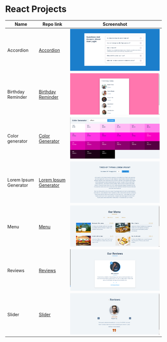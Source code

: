 # React Projects

| Name                  | Repo link                                                                                      | Screenshot                                                             |
| --------------------- | ---------------------------------------------------------------------------------------------- | ---------------------------------------------------------------------- |
| Accordion             | [Accordion](https://github.com/desirekaleba/react-progs/tree/main/accordion)                   | ![accordion](assets/screenshots/accordion.png)                         |
| Birthday Reminder     | [Birthday Reminder](https://github.com/desirekaleba/react-progs/tree/main/birthday-reminder)   | ![bd reminder](assets/screenshots/birthday-reminder.png)               |
| Color generator       | [Color Generator](https://github.com/desirekaleba/react-progs/tree/main/color-generator)       | ![color generator](assets/screenshots/color-generator.png)             |
| Lorem Ipsum Generator | [Lorem Ipsum Generator](https://github.com/desirekaleba/react-progs/tree/main/lorem-ipsum-gen) | ![lorem ipsum generator](assets/screenshots/lorem-ipsum-generator.png) |
| Menu                  | [Menu](https://github.com/desirekaleba/react-progs/tree/main/menu)                             | ![menu](assets/screenshots/menu.png)                                   |
| Reviews               | [Reviews](https://github.com/desirekaleba/react-progs/tree/main/reviews)                       | ![reviews](assets/screenshots/reviews.png)                             |
| Slider                | [Slider](https://github.com/desirekaleba/react-progs/tree/main/slider)                         | ![slider](assets/screenshots/slider.png)                               |
